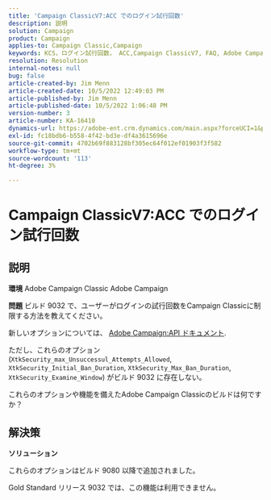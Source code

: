 ```yaml
---
title: 'Campaign ClassicV7:ACC でのログイン試行回数'
description: 説明
solution: Campaign
product: Campaign
applies-to: Campaign Classic,Campaign
keywords: KCS，ログイン試行回数， ACC,Campaign ClassicV7, FAQ, Adobe Campaign Classic, Adobe Campaign
resolution: Resolution
internal-notes: null
bug: false
article-created-by: Jim Menn
article-created-date: 10/5/2022 12:49:03 PM
article-published-by: Jim Menn
article-published-date: 10/5/2022 1:06:48 PM
version-number: 3
article-number: KA-16410
dynamics-url: https://adobe-ent.crm.dynamics.com/main.aspx?forceUCI=1&pagetype=entityrecord&etn=knowledgearticle&id=ee011d13-ac44-ed11-bba1-000d3a3064b8
exl-id: fc18bdb6-b558-4f42-bd3e-df4a3615696e
source-git-commit: 4702b69f883128bf305ec64f012ef01903f3f582
workflow-type: tm+mt
source-wordcount: '113'
ht-degree: 3%

---
```


# Campaign ClassicV7:ACC でのログイン試行回数

## 説明


<b>環境</b>
Adobe Campaign Classic Adobe Campaign

<b>問題</b>
ビルド 9032 で、ユーザーがログインの試行回数をCampaign Classicに制限する方法を教えてください。

新しいオプションについては、 [Adobe Campaign:API ドキュメント](https://experienceleague.adobe.com/developer/campaign-api/api/sm-session-Logon.html).

ただし、これらのオプション (`XtkSecurity_max_Unsuccessul_Attempts_Allowed`, `XtkSecurity_Initial_Ban_Duration`, `XtkSecurity_Max_Ban_Duration`, `XtkSecurity_Examine_Window`) がビルド 9032 に存在しない。

これらのオプションや機能を備えたAdobe Campaign Classicのビルドは何ですか？


## 解決策


<b>ソリューション</b>

これらのオプションはビルド 9080 以降で追加されました。

Gold Standard リリース 9032 では、この機能は利用できません。
